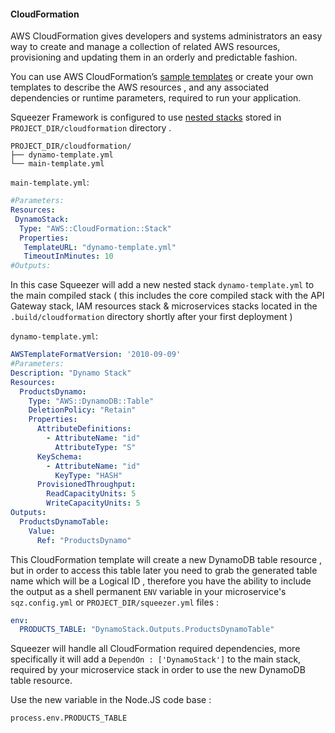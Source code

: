 #### CloudFormation

AWS CloudFormation gives developers and systems administrators an easy way to create and manage a 
collection of related AWS resources, provisioning and updating them in an orderly and predictable fashion.

You can use AWS CloudFormation’s [sample templates](https://aws.amazon.com/cloudformation/aws-cloudformation-templates/) or create your own templates to describe the AWS resources
, and any associated dependencies or runtime parameters, required to run your application. 

Squeezer Framework is configured to use [nested stacks](http://docs.aws.amazon.com/AWSCloudFormation/latest/UserGuide/aws-properties-stack.html)
stored in `PROJECT_DIR/cloudformation` directory .

```
PROJECT_DIR/cloudformation/
├── dynamo-template.yml
└── main-template.yml
```

`main-template.yml`:

```yaml
#Parameters:
Resources:
 DynamoStack:
  Type: "AWS::CloudFormation::Stack"
  Properties:
   TemplateURL: "dynamo-template.yml"
   TimeoutInMinutes: 10
#Outputs:
```

In this case Squeezer will add a new nested stack `dynamo-template.yml` to the main compiled stack 
( this includes the core compiled stack with the API Gateway stack, IAM resources stack 
& microservices stacks located in the `.build/cloudformation` directory shortly after your first deployment  )

`dynamo-template.yml`:

```yaml
AWSTemplateFormatVersion: '2010-09-09'
#Parameters:
Description: "Dynamo Stack"
Resources:
  ProductsDynamo:
    Type: "AWS::DynamoDB::Table"
    DeletionPolicy: "Retain"
    Properties:
      AttributeDefinitions:
        - AttributeName: "id"
          AttributeType: "S"
      KeySchema:
        - AttributeName: "id"
          KeyType: "HASH"
      ProvisionedThroughput:
        ReadCapacityUnits: 5
        WriteCapacityUnits: 5
Outputs:
  ProductsDynamoTable:
    Value:
      Ref: "ProductsDynamo"
```

This CloudFormation template will create a new DynamoDB table resource , but in order to access this table later you need to grab the
generated table name which will be a Logical ID , therefore you have the ability to include 
the output as a shell permanent `ENV` variable in your microservice's `sqz.config.yml` or `PROJECT_DIR/squeezer.yml` files : 

```yaml
env:
  PRODUCTS_TABLE: "DynamoStack.Outputs.ProductsDynamoTable"
```

Squeezer will handle all CloudFormation required dependencies, more specifically
 it will add a `DependOn : ['DynamoStack']` to the main stack, required by your microservice stack
  in order to use the new DynamoDB table resource.

Use the new variable in the Node.JS code base :

`process.env.PRODUCTS_TABLE`
